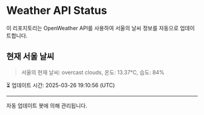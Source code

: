 
# Weather API Status

이 리포지토리는 OpenWeather API를 사용하여 서울의 날씨 정보를 자동으로 업데이트합니다.

## 현재 서울 날씨
> 서울의 현재 날씨: overcast clouds, 온도: 13.37°C, 습도: 84%

⏳ 업데이트 시간: 2025-03-26 19:10:56 (UTC)

---
자동 업데이트 봇에 의해 관리됩니다.
